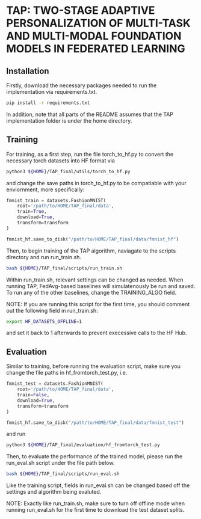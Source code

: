 # TAP: TWO-STAGE ADAPTIVE PERSONALIZATION OF MULTI-TASK AND MULTI-MODAL FOUNDATION MODELS IN FEDERATED LEARNING

## Installation

Firstly, download the necessary packages needed to run the implementation via requirements.txt.

```bash
pip install -r requirements.txt
```

In addition, note that all parts of the README assumes that the TAP implementation folder is under the home directory.

## Training
For training, as a first step, run the file torch_to_hf.py to convert the necessary torch datasets into HF format via

```bash
python3 ${HOME}/TAP_final/utils/torch_to_hf.py
```
and change the save paths in torch_to_hf.py to be compatiable with your enviornment, more specifically:
```python
fmnist_train = datasets.FashionMNIST(
    root='/path/to/HOME/TAP_final/data',
    train=True,
    download=True,
    transform=transform
)
```
```python
fmnist_hf.save_to_disk("/path/to/HOME/TAP_final/data/fmnist_hf")
```

Then, to begin training of the TAP algorithm, naviagate to the scripts directory and run run_train.sh.

```bash
bash ${HOME}/TAP_final/scripts/run_train.sh
```

Within run_train.sh, relevant settings can be changed as needed. When running TAP, FedAvg-based baselines will simulatenously be run and saved. To run any of the other baselines, change the TRAINING_ALGO field. 

NOTE: If you are running this script for the first time, you should comment out the following field in run_train.sh:

```bash
export HF_DATASETS_OFFLINE=1
```
and set it back to 1 afterwards to prevent execessive calls to the HF Hub.

## Evaluation

Similar to training, before running the evaluation script, make sure you change the file paths in hf_fromtorch_test.py, i.e.

```python
fmnist_test = datasets.FashionMNIST(
    root='/path/to/HOME/TAP_final/data',
    train=False,
    download=True,
    transform=transform
)
```
```python
fmnist_hf.save_to_disk("/path/to/HOME/TAP_final/data/fmnist_test")
```
and run 

```bash
python3 ${HOME}/TAP_final/evaluation/hf_fromtorch_test.py
```

Then, to evaluate the performance of the trained model, please run the run_eval.sh script under the file path below.

```bash
bash ${HOME}/TAP_final/scripts/run_eval.sh
```

Like the training script, fields in run_eval.sh can be changed based off the settings and algorithm being evaluted.

NOTE: Exactly like run_train.sh, make sure to turn off offline mode when running run_eval.sh for the first time to download the test dataset splits.
